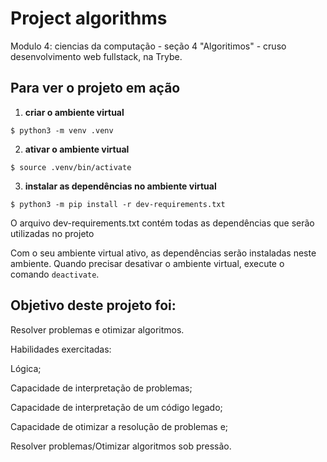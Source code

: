 # Project algorithms

Modulo 4: ciencias da computação - seção 4 "Algoritimos" - cruso desenvolvimento web fullstack, na Trybe.

## Para ver o projeto em ação

1.  **criar o ambiente virtual**

```
$ python3 -m venv .venv
```

2. **ativar o ambiente virtual**

```
$ source .venv/bin/activate
```

3. **instalar as dependências no ambiente virtual**

```
$ python3 -m pip install -r dev-requirements.txt
```

O arquivo dev-requirements.txt contém todas as dependências que serão utilizadas no projeto

Com o seu ambiente virtual ativo, as dependências serão instaladas neste ambiente. Quando precisar desativar o ambiente virtual, execute o comando `deactivate`.

## Objetivo deste projeto foi:

Resolver problemas e otimizar algoritmos.

Habilidades exercitadas:

Lógica;

Capacidade de interpretação de problemas;

Capacidade de interpretação de um código legado;

Capacidade de otimizar a resolução de problemas e;

Resolver problemas/Otimizar algoritmos sob pressão.
